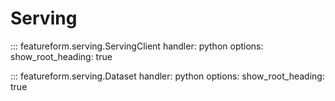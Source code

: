 # Serving
::: featureform.serving.ServingClient
    handler: python
    options:
        show_root_heading: true

::: featureform.serving.Dataset
    handler: python
    options:
        show_root_heading: true